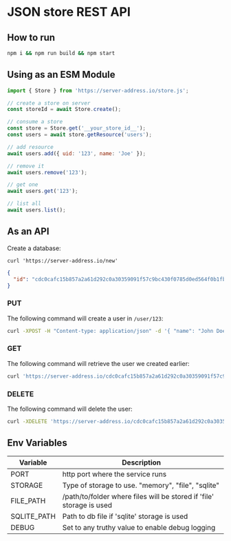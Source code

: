 # JSON store REST API

## How to run

```bash
npm i && npm run build && npm start
```

## Using as an ESM Module

```js
import { Store } from 'https://server-address.io/store.js';

// create a store on server
const storeId = await Store.create();

// consume a store
const store = Store.get('__your_store_id__');
const users = await store.getResource('users');

// add resource
await users.add({ uid: '123', name: 'Joe' });

// remove it
await users.remove('123');

// get one
await users.get('123');

// list all
await users.list();
```

## As an API

Create a database:

`curl 'https://server-address.io/new'`

```json
{
  "id": "cdc0cafc15b857a2a61d292c0a30359091f57c9bc430f0785d0ed564f0b1fb9b"
}
```

### PUT

The following command will create a user in `/user/123`:

```bash
curl -XPOST -H "Content-type: application/json" -d '{ "name": "John Doe" }' 'https://server-address.io/cdc0cafc15b857a2a61d292c0a30359091f57c9bc430f0785d0ed564f0b1fb9b/user/123'
```

### GET

The following command will retrieve the user we created earlier:

```bash
curl 'https://server-address.io/cdc0cafc15b857a2a61d292c0a30359091f57c9bc430f0785d0ed564f0b1fb9b/user/123'
```

### DELETE

The following command will delete the user:

```bash
curl -XDELETE 'https://server-address.io/cdc0cafc15b857a2a61d292c0a30359091f57c9bc430f0785d0ed564f0b1fb9b/user/123'
```

## Env Variables

| Variable    | Description                                                          |
| ----------- | -------------------------------------------------------------------- |
| PORT        | http port where the service runs                                     |
| STORAGE     | Type of storage to use. "memory", "file", "sqlite"                   |
| FILE_PATH   | /path/to/folder where files will be stored if 'file' storage is used |
| SQLITE_PATH | Path to db file if 'sqlite' storage is used                          |
| DEBUG       | Set to any truthy value to enable debug logging                      |
